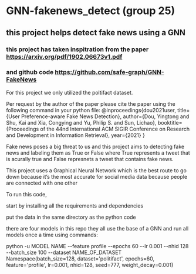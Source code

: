 # GNN-fakenews_detect (group 25)
## this project helps detect fake news using a GNN
### this project has taken inspitration from the paper https://arxiv.org/pdf/1902.06673v1.pdf 
### and github code https://github.com/safe-graph/GNN-FakeNews

For this project we only utilized the poltifact dataset.


Per request by the author of the paper please cite the paper using the following command in your python file:
@inproceedings{dou2021user,
  title={User Preference-aware Fake News Detection},
  author={Dou, Yingtong and Shu, Kai and Xia, Congying and Yu, Philip S. and Sun, Lichao},
  booktitle={Proceedings of the 44nd International ACM SIGIR Conference on Research and Development in Information Retrieval},
  year={2021}
}

Fake news poses a big threat to us and this project aims to detecting fake news and labeling them as True or False where True represents a tweet that is acurally true and False represnets a tweet that contains fake news. 

This project uses a Graphical Neural Network which is the best route to go down because it’s the most accurate for social media data because people are connected with one other


To run this code, 

start by installing all the requirements and dependencies 

put the data in the same directory as the python code

there are four models in this repo they all use the base of a GNN and run all models once a time using commands:

python -u MODEL NAME --feature profile --epochs 60 --lr 0.001 --nhid 128 --batch_size 100 --dataset NAME_OF_DATASET
Namespace(batch_size=128, dataset='politifact', epochs=60, feature='profile', lr=0.001, nhid=128, seed=777, weight_decay=0.001)
